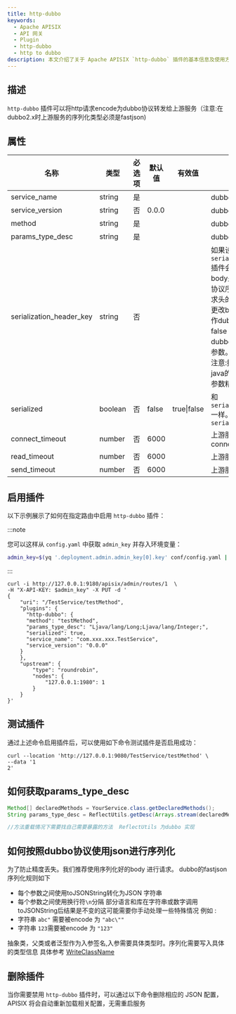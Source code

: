 ```yaml
---
title: http-dubbo
keywords:
  - Apache APISIX
  - API 网关
  - Plugin
  - http-dubbo
  - http to dubbo
description: 本文介绍了关于 Apache APISIX `http-dubbo` 插件的基本信息及使用方法。
---
```


<!--
#
# Licensed to the Apache Software Foundation (ASF) under one or more
# contributor license agreements.  See the NOTICE file distributed with
# this work for additional information regarding copyright ownership.
# The ASF licenses this file to You under the Apache License, Version 2.0
# (the "License"); you may not use this file except in compliance with
# the License.  You may obtain a copy of the License at
#
#     http://www.apache.org/licenses/LICENSE-2.0
#
# Unless required by applicable law or agreed to in writing, software
# distributed under the License is distributed on an "AS IS" BASIS,
# WITHOUT WARRANTIES OR CONDITIONS OF ANY KIND, either express or implied.
# See the License for the specific language governing permissions and
# limitations under the License.
#
-->

## 描述

`http-dubbo` 插件可以将http请求encode为dubbo协议转发给上游服务（注意:在dubbo2.x时上游服务的序列化类型必须是fastjson)



## 属性

| 名称                     | 类型    | 必选项 | 默认值 | 有效值      | 描述                                                         |
| ------------------------ | ------- | ------ | ------ | ----------- | ------------------------------------------------------------ |
| service_name             | string  | 是     |        |             | dubbo 服务名                                                 |
| service_version          | string  | 否     | 0.0.0  |             | dubbo服务版本 默认0.0.0                                      |
| method                   | string  | 是     |        |             | dubbo服务方法名                                              |
| params_type_desc         | string  | 是     |        |             | dubbo服务方法签名描述                                        |
| serialization_header_key | string  | 否     |        |             | 如果设置了`serialization_header_key` 插件会读取该请求头判断body是否已经按照dubbo协议序列化完毕。如果该请求头的值为true则插件不会更改body内容,直接把他当作dubbo请求参数。如果为false 则要求开发者按照dubbo泛化调用的格式传递参数。由插件进行序列化。注意:插件序列化由于lua和java的精度不同,可能会导致参数精度。 |
| serialized               | boolean | 否     | false  | true\|false | 和`serialization_header_key`一样。优先级低于`serialization_header_key` |
| connect_timeout          | number  | 否     | 6000   |             | 上游服务tcp connect_timeout                                  |
| read_timeout             | number  | 否     | 6000   |             | 上游服务tcp read_timeout                                     |
| send_timeout             | number  | 否     | 6000   |             | 上游服务tcp send_timeout                                     |

## 启用插件

以下示例展示了如何在指定路由中启用 `http-dubbo` 插件：

:::note

您可以这样从 `config.yaml` 中获取 `admin_key` 并存入环境变量：

```bash
admin_key=$(yq '.deployment.admin.admin_key[0].key' conf/config.yaml | sed 's/"//g')
```

:::

```shell
curl -i http://127.0.0.1:9180/apisix/admin/routes/1  \
-H "X-API-KEY: $admin_key" -X PUT -d '
{
    "uri": "/TestService/testMethod",
    "plugins": {
      "http-dubbo": {
      "method": "testMethod",
      "params_type_desc": "Ljava/lang/Long;Ljava/lang/Integer;",
      "serialized": true,
      "service_name": "com.xxx.xxx.TestService",
      "service_version": "0.0.0"
    }
    },
    "upstream": {
        "type": "roundrobin",
        "nodes": {
            "127.0.0.1:1980": 1
        }
    }
}'
```

## 测试插件

通过上述命令启用插件后，可以使用如下命令测试插件是否启用成功：

```shell
curl --location 'http://127.0.0.1:9080/TestService/testMethod' \
--data '1
2'
```

## 如何获取params_type_desc
```java
Method[] declaredMethods = YourService.class.getDeclaredMethods();
String params_type_desc = ReflectUtils.getDesc(Arrays.stream(declaredMethods).filter(it->it.getName().equals("yourmethod")).findAny().get().getParameterTypes());

//方法重载情况下需要找自己需要暴露的方法  ReflectUtils 为dubbo 实现
```
## 如何按照dubbo协议使用json进行序列化

为了防止精度丢失。我们推荐使用序列化好的body 进行请求。
dubbo的fastjson序列化规则如下
- 每个参数之间使用toJSONString转化为JSON 字符串
- 每个参数之间使用换行符`\n`分隔
部分语言和库在字符串或数字调用toJSONString后结果是不变的这可能需要你手动处理一些特殊情况
例如 :
- 字符串 `abc"`  需要被encode 为 `"abc\""`
- 字符串 `123`需要被encode 为 `"123"`

抽象类，父类或者泛型作为入参签名,入参需要具体类型时。序列化需要写入具体的类型信息
具体参考 [WriteClassName](https://github.com/alibaba/fastjson/wiki/SerializerFeature_cn)

## 删除插件

当你需要禁用 `http-dubbo` 插件时，可以通过以下命令删除相应的 JSON 配置，APISIX 将会自动重新加载相关配置，无需重启服务
